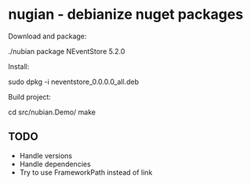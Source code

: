# nugian - debianize nuget packages

Download and package:

./nubian package NEventStore 5.2.0

Install:

sudo dpkg -i neventstore_0.0.0.0_all.deb

Build project:

cd src/nubian.Demo/
make


## TODO

* Handle versions
* Handle dependencies
* Try to use FrameworkPath instead of link
